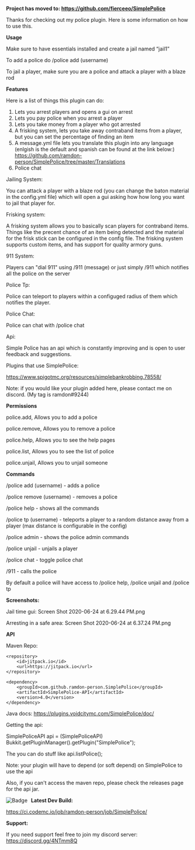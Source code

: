 **Project has moved to: https://github.com/fierceeo/SimplePolice**

Thanks for checking out my police plugin. Here is some information on how to use this.

**Usage**

Make sure to have essentials installed and create a jail named “jail1”

To add a police do /police add (username)

To jail a player, make sure you are a police and attack a player with a blaze rod

**Features**

Here is a list of things this plugin can do:
1. Lets you arrest players and opens a gui on arrest
2. Lets you pay police when you arrest a player
3. Lets you take money from a player who got arrested
4. A frisking system, lets you take away contraband items from a player, but you can set the percentage of finding an item
5. A message.yml file lets you translate this plugin into any language (enlgish is the default and spanish can be found at the link below:)
https://github.com/ramdon-person/SimplePolice/tree/master/Translations
6. Police chat

Jailing System:

You can attack a player with a blaze rod (you can change the baton material in the config.yml file) which will open a gui asking how how long you want to jail that player for.


Frisking system:

A frisking system allows you to basically scan players for contraband items.
Things like the precent chance of an item being detected and the material for the frisk stick can be configured in the config file.
The frisking system supports custom items, and has support for quality armory guns.


911 System:

Players can "dial 911" using /911 (message) or just simply /911 which notifies all the police on the server


Police Tp:

Police can teleport to players within a configuged radius of them which notifies the player.


Police Chat:

Police can chat with /police chat


Api:

Simple Police has an api which is constantly improving and is open to user feedback and suggestions.


Plugins that use SimplePolice:

https://www.spigotmc.org/resources/simplebankrobbing.78558/


Note: if you would like your plugin added here, please contact me on discord. (My tag is ramdon#9244)


**Permissions**

police.add, Allows you to add a police

police.remove, Allows you to remove a police

police.help, Allows you to see the help pages

police.list, Allows you to see the list of police

police.unjail, Allows you to unjail someone

**Commands**

/police add (username) - adds a police

/police remove (username) - removes a police

/police help - shows all the commands

/police tp (username) - teleports a player to a random distance away from a player (max distance is configurable in the config)

/police admin - shows the police admin commands

/police unjail - unjails a player

/police chat - toggle police chat

/911 - calls the police

By default a police will have access to /police help, /police unjail and /police tp

**Screenshots:**

Jail time gui:
Screen Shot 2020-06-24 at 6.29.44 PM.png

Arresting in a safe area:
Screen Shot 2020-06-24 at 6.37.24 PM.png

**API**

Maven Repo:

	<repository>
	    <id>jitpack.io</id>
	    <url>https://jitpack.io</url>
	</repository>

 	<dependency>
	    <groupId>com.github.ramdon-person.SimplePolice</groupId>
	    <artifactId>SimplePolice-API</artifactId>
	    <version>4.0</version>
	</dependency>

Java docs:
https://plugins.voidcitymc.com/SimplePolice/doc/

Getting the api:

SimplePoliceAPI api = (SimplePoliceAPI) Bukkit.getPluginManager().getPlugin("SimplePolice");

The you can do stuff like api.listPolice();

Note: your plugin will have to depend (or soft depend) on SimplePolice to use the api

Also, if you can't access the maven repo, please check the releases page for the api jar.

**Latest Dev Build:**
<img src="https://ci.codemc.io/job/ramdon-person/job/SimplePolice/badge/icon"
     alt="Badge"
     style="float: left; margin-right: 10px;" />

https://ci.codemc.io/job/ramdon-person/job/SimplePolice/

**Support:**

If you need support feel free to join my discord server: https://discord.gg/4NTmm8Q
